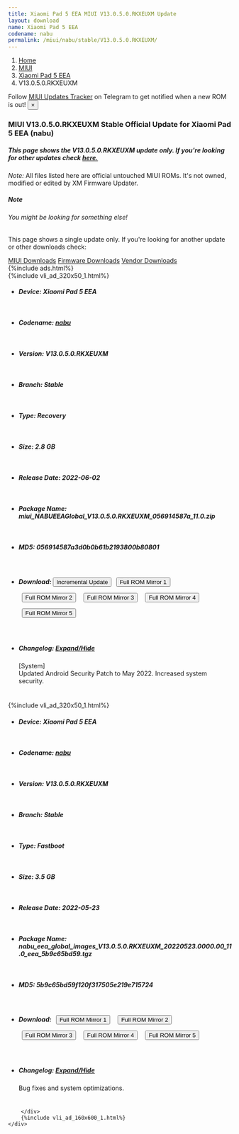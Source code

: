 ```yaml
---
title: Xiaomi Pad 5 EEA MIUI V13.0.5.0.RKXEUXM Update
layout: download
name: Xiaomi Pad 5 EEA
codename: nabu
permalink: /miui/nabu/stable/V13.0.5.0.RKXEUXM/
---
```

<nav aria-label="breadcrumb">
    <ol class="breadcrumb">
        <li class="breadcrumb-item"><a href="/">Home</a></li>
        <li class="breadcrumb-item"><a href="/miui/">MIUI</a></li>
        <li class="breadcrumb-item"><a href="/miui/nabu/">Xiaomi Pad 5 EEA</a></li>
        <li class="breadcrumb-item active" aria-current="page">V13.0.5.0.RKXEUXM</li>
    </ol>
</nav>
<div class="alert alert-primary alert-dismissible fade show" role="alert">
    Follow <a href="https://t.me/MIUIUpdatesTracker" class="alert-link">MIUI Updates Tracker</a> on Telegram to get
    notified when a new ROM is out!
    <button type="button" class="close" data-dismiss="alert" aria-label="Close">
        <span aria-hidden="true">&times;</span>
    </button>
</div>
<div class="col-12 mx-auto">
    <h3 class="title bg-light p-2 rounded">MIUI V13.0.5.0.RKXEUXM Stable Official Update for Xiaomi Pad 5 EEA (nabu)</h3>
    <h5>This page shows the V13.0.5.0.RKXEUXM update only. If you're looking for other updates check
        <a href="/miui/nabu/">here.</a></h5>
    <p><i>Note: </i>All files listed here are official untouched MIUI ROMs.
        It's not owned, modified or edited by XM Firmware Updater.</p>
    <div class="card">
        <div class="card-body">
            <h5 class="card-title">Note</h5>
            <h6 class="card-subtitle mb-2 text-muted">You might be looking for something else!</h6>
            <p class="card-text">This page shows a single update only.
                If you're looking for another update or other downloads check:</p>
            <a href="/miui/" class="card-link">MIUI Downloads</a>
            <a href="/firmware/" class="card-link">Firmware Downloads</a>
            <a href="/vendor/" class="card-link">Vendor Downloads</a>
        </div>
    </div>
    {%include ads.html%}
    <div class="row justify-content-center">
        <div class="col-10" id="downloads">
                    <div class="card card-body">
            {%include vli_ad_320x50_1.html%}
            <ul class="list-unstyled">
                <li style="padding-bottom: 10px;">
                    <h5><b>Device: </b>Xiaomi Pad 5 EEA</h5>
                </li>
                <li style="padding-bottom: 10px;">
                    <h5><b>Codename: </b> <a href="/miui/nabu/" target="_blank">nabu</a> </h5>
                </li>
                <li style="padding-bottom: 10px;">
                    <h5><b>Version: </b>V13.0.5.0.RKXEUXM</h5>
                </li>
                <li style="padding-bottom: 10px;">
                    <h5><b>Branch: </b>Stable</h5>
                </li>
                <li style="padding-bottom: 10px;">
                    <h5><b>Type: </b>Recovery</h5>
                </li>
                <li style="padding-bottom: 10px;">
                    <h5><b>Size: </b>2.8 GB</h5>
                </li>
                <li style="padding-bottom: 10px;">
                    <h5><b>Release Date: </b>2022-06-02</h5>
                </li>
                <li style="padding-bottom: 10px;">
                    <h5><b>Package Name: </b><span id="filename" class="text-dark">miui_NABUEEAGlobal_V13.0.5.0.RKXEUXM_056914587a_11.0.zip</span></h5>
                </li>
                <li style="padding-bottom: 10px;">
                    <h5><b>MD5: </b><span id="md5" class="text-muted">056914587a3d0b0b61b2193800b80801</span></h5>
                </li>
                <li style="padding-bottom: 10px;">
                    <h5><b>Download: </b><button type="button" id="incremental_download" class="btn btn-warning" onclick="window.open('https://bigota.d.miui.com/V13.0.5.0.RKXEUXM/miui-blockota-nabu_eea_global-V13.0.4.0.RKXEUXM-V13.0.5.0.RKXEUXM-25e4f08aab-11.0.zip', '_blank');"><i class="fa fa-download"></i> Incremental Update</button> <button type="button" id="download" class="btn btn-primary" style="margin: 7px;" onclick="window.open('https://cdnorg.d.miui.com/V13.0.5.0.RKXEUXM/miui_NABUEEAGlobal_V13.0.5.0.RKXEUXM_056914587a_11.0.zip', '_blank');"><i class="fa fa-download"></i> Full ROM Mirror 1</button> <button type="button" id="download" class="btn btn-primary" style="margin: 7px;" onclick="window.open('https://bkt-sgp-miui-ota-update-alisgp.oss-ap-southeast-1.aliyuncs.com/V13.0.5.0.RKXEUXM/miui_NABUEEAGlobal_V13.0.5.0.RKXEUXM_056914587a_11.0.zip', '_blank');"><i class="fa fa-download"></i> Full ROM Mirror 2</button> <button type="button" id="download" class="btn btn-primary" style="margin: 7px;" onclick="window.open('https://bn.d.miui.com/V13.0.5.0.RKXEUXM/miui_NABUEEAGlobal_V13.0.5.0.RKXEUXM_056914587a_11.0.zip', '_blank');"><i class="fa fa-download"></i> Full ROM Mirror 3</button> <button type="button" id="download" class="btn btn-primary" style="margin: 7px;" onclick="window.open('https://bigota.d.miui.com/V13.0.5.0.RKXEUXM/miui_NABUEEAGlobal_V13.0.5.0.RKXEUXM_056914587a_11.0.zip', '_blank');"><i class="fa fa-download"></i> Full ROM Mirror 4</button> <button type="button" id="download" class="btn btn-primary" style="margin: 7px;" onclick="window.open('https://hugeota.d.miui.com/V13.0.5.0.RKXEUXM/miui_NABUEEAGlobal_V13.0.5.0.RKXEUXM_056914587a_11.0.zip', '_blank');"><i class="fa fa-download"></i> Full ROM Mirror 5</button></h5>
                </li>
                <li style="padding-bottom: 10px;">
                    <h5><b>Changelog: </b><a href="#nabu_1_changelog" data-toggle="collapse" role="button"
                            aria-expanded="false" aria-controls="nabu_1_changelog"> <i class="fa fa-arrow-down"
                                aria-hidden="true"></i> Expand/Hide</a></h5>
                    <div class="collapse" id="nabu_1_changelog">
                        <p id="changelog_text">[System]<br>Updated Android Security Patch to May 2022. Increased system security.</p>
                    </div>
                </li>
            </ul>
        </div>
        <div class="card card-body">
            {%include vli_ad_320x50_1.html%}
            <ul class="list-unstyled">
                <li style="padding-bottom: 10px;">
                    <h5><b>Device: </b>Xiaomi Pad 5 EEA</h5>
                </li>
                <li style="padding-bottom: 10px;">
                    <h5><b>Codename: </b> <a href="/miui/nabu/" target="_blank">nabu</a> </h5>
                </li>
                <li style="padding-bottom: 10px;">
                    <h5><b>Version: </b>V13.0.5.0.RKXEUXM</h5>
                </li>
                <li style="padding-bottom: 10px;">
                    <h5><b>Branch: </b>Stable</h5>
                </li>
                <li style="padding-bottom: 10px;">
                    <h5><b>Type: </b>Fastboot</h5>
                </li>
                <li style="padding-bottom: 10px;">
                    <h5><b>Size: </b>3.5 GB</h5>
                </li>
                <li style="padding-bottom: 10px;">
                    <h5><b>Release Date: </b>2022-05-23</h5>
                </li>
                <li style="padding-bottom: 10px;">
                    <h5><b>Package Name: </b><span id="filename" class="text-dark">nabu_eea_global_images_V13.0.5.0.RKXEUXM_20220523.0000.00_11.0_eea_5b9c65bd59.tgz</span></h5>
                </li>
                <li style="padding-bottom: 10px;">
                    <h5><b>MD5: </b><span id="md5" class="text-muted">5b9c65bd59f120f317505e219e715724</span></h5>
                </li>
                <li style="padding-bottom: 10px;">
                    <h5><b>Download: </b> <button type="button" id="download" class="btn btn-primary" style="margin: 7px;" onclick="window.open('https://cdnorg.d.miui.com/V13.0.5.0.RKXEUXM/nabu_eea_global_images_V13.0.5.0.RKXEUXM_20220523.0000.00_11.0_eea_5b9c65bd59.tgz', '_blank');"><i class="fa fa-download"></i> Full ROM Mirror 1</button> <button type="button" id="download" class="btn btn-primary" style="margin: 7px;" onclick="window.open('https://bkt-sgp-miui-ota-update-alisgp.oss-ap-southeast-1.aliyuncs.com/V13.0.5.0.RKXEUXM/nabu_eea_global_images_V13.0.5.0.RKXEUXM_20220523.0000.00_11.0_eea_5b9c65bd59.tgz', '_blank');"><i class="fa fa-download"></i> Full ROM Mirror 2</button> <button type="button" id="download" class="btn btn-primary" style="margin: 7px;" onclick="window.open('https://bn.d.miui.com/V13.0.5.0.RKXEUXM/nabu_eea_global_images_V13.0.5.0.RKXEUXM_20220523.0000.00_11.0_eea_5b9c65bd59.tgz', '_blank');"><i class="fa fa-download"></i> Full ROM Mirror 3</button> <button type="button" id="download" class="btn btn-primary" style="margin: 7px;" onclick="window.open('https://bigota.d.miui.com/V13.0.5.0.RKXEUXM/nabu_eea_global_images_V13.0.5.0.RKXEUXM_20220523.0000.00_11.0_eea_5b9c65bd59.tgz', '_blank');"><i class="fa fa-download"></i> Full ROM Mirror 4</button> <button type="button" id="download" class="btn btn-primary" style="margin: 7px;" onclick="window.open('https://hugeota.d.miui.com/V13.0.5.0.RKXEUXM/nabu_eea_global_images_V13.0.5.0.RKXEUXM_20220523.0000.00_11.0_eea_5b9c65bd59.tgz', '_blank');"><i class="fa fa-download"></i> Full ROM Mirror 5</button></h5>
                </li>
                <li style="padding-bottom: 10px;">
                    <h5><b>Changelog: </b><a href="#nabu_2_changelog" data-toggle="collapse" role="button"
                            aria-expanded="false" aria-controls="nabu_2_changelog"> <i class="fa fa-arrow-down"
                                aria-hidden="true"></i> Expand/Hide</a></h5>
                    <div class="collapse" id="nabu_2_changelog">
                        <p id="changelog_text">Bug fixes and system optimizations.</p>
                    </div>
                </li>
            </ul>
        </div>

        </div>
        {%include vli_ad_160x600_1.html%}
    </div>
</div>
